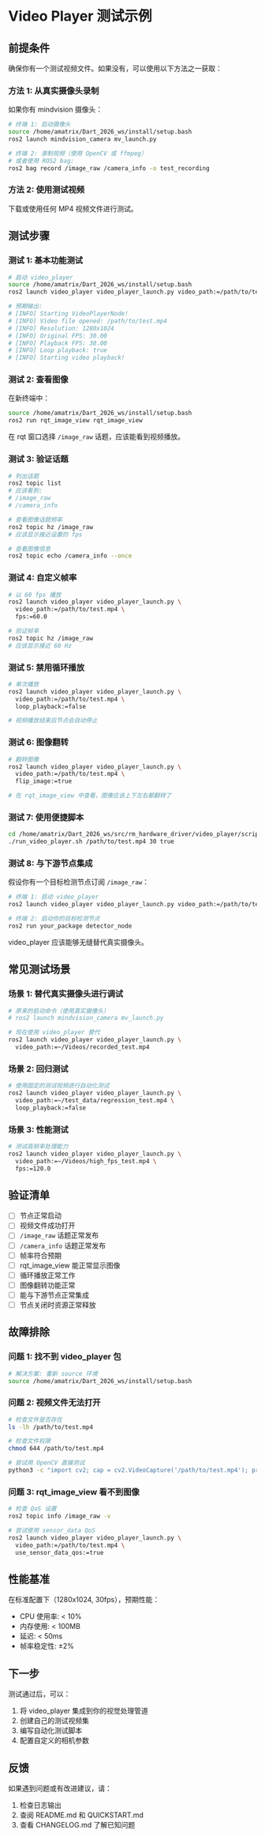 # Video Player 测试示例

## 前提条件

确保你有一个测试视频文件。如果没有，可以使用以下方法之一获取：

### 方法 1: 从真实摄像头录制

如果你有 mindvision 摄像头：

```bash
# 终端 1: 启动摄像头
source /home/amatrix/Dart_2026_ws/install/setup.bash
ros2 launch mindvision_camera mv_launch.py

# 终端 2: 录制视频（使用 OpenCV 或 ffmpeg）
# 或者使用 ROS2 bag:
ros2 bag record /image_raw /camera_info -o test_recording
```

### 方法 2: 使用测试视频

下载或使用任何 MP4 视频文件进行测试。

## 测试步骤

### 测试 1: 基本功能测试

```bash
# 启动 video_player
source /home/amatrix/Dart_2026_ws/install/setup.bash
ros2 launch video_player video_player_launch.py video_path:=/path/to/test.mp4

# 预期输出:
# [INFO] Starting VideoPlayerNode!
# [INFO] Video file opened: /path/to/test.mp4
# [INFO] Resolution: 1280x1024
# [INFO] Original FPS: 30.00
# [INFO] Playback FPS: 30.00
# [INFO] Loop playback: true
# [INFO] Starting video playback!
```

### 测试 2: 查看图像

在新终端中：

```bash
source /home/amatrix/Dart_2026_ws/install/setup.bash
ros2 run rqt_image_view rqt_image_view
```

在 rqt 窗口选择 `/image_raw` 话题，应该能看到视频播放。

### 测试 3: 验证话题

```bash
# 列出话题
ros2 topic list
# 应该看到:
# /image_raw
# /camera_info

# 查看图像话题频率
ros2 topic hz /image_raw
# 应该显示接近设置的 fps

# 查看图像信息
ros2 topic echo /camera_info --once
```

### 测试 4: 自定义帧率

```bash
# 以 60 fps 播放
ros2 launch video_player video_player_launch.py \
  video_path:=/path/to/test.mp4 \
  fps:=60.0

# 验证帧率
ros2 topic hz /image_raw
# 应该显示接近 60 Hz
```

### 测试 5: 禁用循环播放

```bash
# 单次播放
ros2 launch video_player video_player_launch.py \
  video_path:=/path/to/test.mp4 \
  loop_playback:=false

# 视频播放结束后节点会自动停止
```

### 测试 6: 图像翻转

```bash
# 翻转图像
ros2 launch video_player video_player_launch.py \
  video_path:=/path/to/test.mp4 \
  flip_image:=true

# 在 rqt_image_view 中查看，图像应该上下左右都翻转了
```

### 测试 7: 使用便捷脚本

```bash
cd /home/amatrix/Dart_2026_ws/src/rm_hardware_driver/video_player/scripts
./run_video_player.sh /path/to/test.mp4 30 true
```

### 测试 8: 与下游节点集成

假设你有一个目标检测节点订阅 `/image_raw`：

```bash
# 终端 1: 启动 video_player
ros2 launch video_player video_player_launch.py video_path:=/path/to/test.mp4

# 终端 2: 启动你的目标检测节点
ros2 run your_package detector_node
```

video_player 应该能够无缝替代真实摄像头。

## 常见测试场景

### 场景 1: 替代真实摄像头进行调试

```bash
# 原来的启动命令（使用真实摄像头）
# ros2 launch mindvision_camera mv_launch.py

# 现在使用 video_player 替代
ros2 launch video_player video_player_launch.py \
  video_path:=~/Videos/recorded_test.mp4
```

### 场景 2: 回归测试

```bash
# 使用固定的测试视频进行自动化测试
ros2 launch video_player video_player_launch.py \
  video_path:=~/test_data/regression_test.mp4 \
  loop_playback:=false
```

### 场景 3: 性能测试

```bash
# 测试高帧率处理能力
ros2 launch video_player video_player_launch.py \
  video_path:=~/Videos/high_fps_test.mp4 \
  fps:=120.0
```

## 验证清单

- [ ] 节点正常启动
- [ ] 视频文件成功打开
- [ ] `/image_raw` 话题正常发布
- [ ] `/camera_info` 话题正常发布
- [ ] 帧率符合预期
- [ ] rqt_image_view 能正常显示图像
- [ ] 循环播放正常工作
- [ ] 图像翻转功能正常
- [ ] 能与下游节点正常集成
- [ ] 节点关闭时资源正常释放

## 故障排除

### 问题 1: 找不到 video_player 包

```bash
# 解决方案: 重新 source 环境
source /home/amatrix/Dart_2026_ws/install/setup.bash
```

### 问题 2: 视频文件无法打开

```bash
# 检查文件是否存在
ls -lh /path/to/test.mp4

# 检查文件权限
chmod 644 /path/to/test.mp4

# 尝试用 OpenCV 直接测试
python3 -c "import cv2; cap = cv2.VideoCapture('/path/to/test.mp4'); print('OK' if cap.isOpened() else 'FAIL')"
```

### 问题 3: rqt_image_view 看不到图像

```bash
# 检查 QoS 设置
ros2 topic info /image_raw -v

# 尝试使用 sensor_data QoS
ros2 launch video_player video_player_launch.py \
  video_path:=/path/to/test.mp4 \
  use_sensor_data_qos:=true
```

## 性能基准

在标准配置下（1280x1024, 30fps），预期性能：

- CPU 使用率: < 10%
- 内存使用: < 100MB
- 延迟: < 50ms
- 帧率稳定性: ±2%

## 下一步

测试通过后，可以：

1. 将 video_player 集成到你的视觉处理管道
2. 创建自己的测试视频集
3. 编写自动化测试脚本
4. 配置自定义的相机参数

## 反馈

如果遇到问题或有改进建议，请：

1. 检查日志输出
2. 查阅 README.md 和 QUICKSTART.md
3. 查看 CHANGELOG.md 了解已知问题
